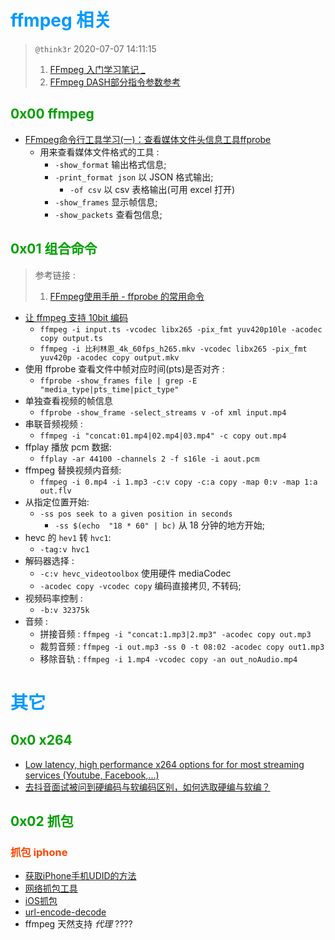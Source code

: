 # <font color=#0099ff> **ffmpeg 相关** </font>

> `@think3r` 2020-07-07 14:11:15
> 1. [FFmpeg 入门学习笔记 _](https://lingyunfx.com/2020/11/21/ffmpeg-used01/)
> 2. [FFmpeg DASH部分指令参数参考](https://www.jianshu.com/p/637553d479b4?utm_campaign=maleskine&utm_content=note&utm_medium=seo_notes&utm_source=recommendation)

## <font color=#009A000> 0x00 ffmpeg </font>

- [FFmpeg命令行工具学习(一)：查看媒体文件头信息工具ffprobe](https://www.cnblogs.com/renhui/p/9209664.html)
  - 用来查看媒体文件格式的工具 :
    - `-show_format`  输出格式信息;
    - `-print_format json` 以 JSON 格式输出;
      - `-of csv` 以 csv 表格输出(可用 excel 打开)
    - `-show_frames` 显示帧信息;
    - `-show_packets` 查看包信息;

## <font color=#009A000> 0x01 组合命令 </font>

> 参考链接 : <br/>
> 1. [FFmpeg使用手册 - ffprobe 的常用命令](http://blog.chinaunix.net/uid-11344913-id-5750194.html)

- [让 ffmpeg 支持 10bit 编码](https://www.cnblogs.com/koder/p/7851387.html)
  - `ffmpeg -i input.ts -vcodec libx265 -pix_fmt yuv420p10le -acodec copy output.ts`
  - `ffmpeg -i 比利林恩_4k_60fps_h265.mkv -vcodec libx265 -pix_fmt yuv420p -acodec copy output.mkv`
- 使用 ffprobe 查看文件中帧对应时间(pts)是否对齐 :
  - `ffprobe -show_frames file | grep -E "media_type|pts_time|pict_type"`
- 单独查看视频的帧信息 
  - `ffprobe -show_frame -select_streams v -of xml input.mp4`
- 串联音频视频 :
  - `ffmpeg -i "concat:01.mp4|02.mp4|03.mp4" -c copy out.mp4`
- ffplay 播放 pcm 数据:
  - `ffplay -ar 44100 -channels 2 -f s16le -i aout.pcm`
- ffmpeg 替换视频内音频:
  - `ffmpeg -i 0.mp4 -i 1.mp3 -c:v copy -c:a copy -map 0:v -map 1:a  out.flv`
- 从指定位置开始:
  - `-ss pos seek to a given position in seconds`
    - `-ss $(echo  "18 * 60" | bc)`  从 18 分钟的地方开始;
- hevc 的 `hev1` 转 `hvc1`:
  - `-tag:v hvc1`
- 解码器选择 :
  - `-c:v hevc_videotoolbox` 使用硬件 mediaCodec
  - `-acodec copy -vcodec copy` 编码直接拷贝, 不转码;
- 视频码率控制 :
  - `-b:v 32375k`
- 音频 :
  - 拼接音频 : `ffmpeg -i "concat:1.mp3|2.mp3" -acodec copy out.mp3`
  - 裁剪音频 : `ffmpeg -i out.mp3 -ss 0 -t 08:02 -acodec copy out1.mp3`
  - 移除音轨 : `ffmpeg -i 1.mp4 -vcodec copy -an out_noAudio.mp4`

# <font color=#0099ff> **其它** </font>

## <font color=#009A000> 0x0 x264 </font>

- [Low latency, high performance x264 options for for most streaming services (Youtube, Facebook,...)](https://obsproject.com/forum/resources/low-latency-high-performance-x264-options-for-for-most-streaming-services-youtube-facebook.726/)
- [去抖音面试被问到硬编码与软编码区别，如何选取硬编与软编？](https://my.oschina.net/u/4338729/blog/3399299)

## <font color=#009A000> 0x02 抓包 </font>

### <font color=#FF4500> 抓包 iphone </font>

- [获取iPhone手机UDID的方法](https://www.jianshu.com/p/d36943527ad0)
- [网络抓包工具](https://www.jianshu.com/p/98f16d6b8f5f)
- [iOS抓包](https://www.jianshu.com/p/e4165e8149ec)
- [url-encode-decode](https://tool.chinaz.com/tools/urlencode.aspx)
- ffmpeg 天然支持 *代理* ????
